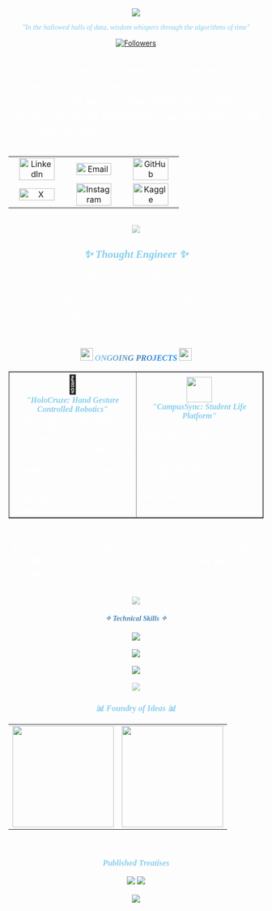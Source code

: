 <div align="center">
  <img src="https://capsule-render.vercel.app/api?type=venom&height=300&color=0:0a66c2,100:1a1a1a&text=Sarabdeep%20Singh%20Bilkhu&fontColor=ffffff&animation=twinkling&stroke=000000&desc=Logic%20Builder%20%E2%80%A2%20Idea%20Weaver%20%E2%80%A2%20Mental%20Voyager&descAlignY=56&fontAlignY=39"/>
  <p align="center" style="font-style: italic; color: #87CEEB; font-family: 'Times New Roman', serif;">
    <em>"In the hallowed halls of data, wisdom whispers through the algorithms of time"</em>
  </p>
</div>

<p align="center">
  <a href="https://github.com/SarabdeepSBilkhu?tab=followers">
    <img src="https://img.shields.io/github/followers/SarabdeepSBilkhu?style=for-the-badge&logo=github&logoColor=white&labelColor=1A1A1A&color=87CEEB" alt="Followers"/>
  </a>
</p>

<br>

<div align="center">
  <p align="center" style="font-size: 1.2em; max-width: 800px; margin: 0 auto; color: white; line-height: 1.8;">
    I'm passionate about transforming complex data into meaningful insights. Every dataset tells a story, 
    and I love uncovering the patterns hidden within. With expertise in machine learning and data analysis, 
    I help organizations make better decisions through data-driven approaches.
  </p>
</div>

<br>

<table align="center">
  <tr>
    <td align="center" width="33%">
      <a href="https://linkedin.com/in/Sarabdeep-Singh-Bilkhu"><img width="85%" src="https://img.shields.io/badge/LinkedIn-Connect-0A66C2?style=for-the-badge&logo=linkedin&logoColor=white&labelColor=1A1A1A" alt="LinkedIn"></a>
    </td>
    <td align="center" width="33%">
      <a href="mailto:sanjhbilkhu2006@gmail.com"><img width="85%" src="https://img.shields.io/badge/Email-Contact-D14836?style=for-the-badge&logo=gmail&logoColor=white&labelColor=1A1A1A" alt="Email"></a>
    </td>
    <td align="center" width="33%">
      <a href="https://github.com/SarabdeepSBilkhu"><img width="85%" src="https://img.shields.io/badge/GitHub-Profile-181717?style=for-the-badge&logo=github&logoColor=white&labelColor=1A1A1A" alt="GitHub"></a>
    </td>
  </tr>
  <tr>
    <td align="center" width="33%">
      <a href="https://x.com/s_bilkhu_"><img width="85%" src="https://img.shields.io/badge/X-Follow-000000?style=for-the-badge&logo=x&logoColor=white&labelColor=1A1A1A" alt="X"></a>
    </td>
    <td align="center" width="33%">
      <a href="https://instagram.com/s.bilkhu"><img width="85%" src="https://img.shields.io/badge/Instagram-Follow-E4405F?style=for-the-badge&logo=instagram&logoColor=white&labelColor=1A1A1A" alt="Instagram"></a>
    </td>
    <td align="center" width="33%">
      <a href="https://kaggle.com/sarabdeepsbilkhu"><img width="85%" src="https://img.shields.io/badge/Kaggle-Profile-20BEFF?style=for-the-badge&logo=kaggle&logoColor=white&labelColor=1A1A1A" alt="Kaggle"></a>
    </td>
  </tr>
</table>

<br>

<div align="center">
  <img src="https://raw.githubusercontent.com/andreasbm/readme/master/assets/lines/rainbow.png" style="opacity: 0.5;">
</div>

<h2 align="center" style="color: #87CEEB; font-style: italic; font-family: 'Times New Roman', serif;">✨ Thought Engineer ✨</h2>

<p align="center" style="color: white; line-height: 1.8;">
  I don't just analyze data — I explore the stories hidden within numbers. Every algorithm is a tool for discovery, 
  every visualization a window into understanding. My journey in data science has taught me that patterns are everywhere, 
  waiting to be discovered and shared.
</p>

<br>

<!-- Current Research Section -->
<h3 align="center">
  <img src="https://media1.giphy.com/media/v1.Y2lkPTc5MGI3NjExNWt1dWdpaHc1bWtlcHUwYjQ2MDFxdHlsdWcybTA0dmJkc2RuaDQ3NiZlcD12MV9pbnRlcm5hbF9naWZfYnlfaWQmY3Q9cw/M3nwJpDEUxkCzVftCi/giphy.gif" width="25"> 
  <span style="background: linear-gradient(to right, #87CEEB, #4682B4, #1E90FF); -webkit-background-clip: text; -webkit-text-fill-color: transparent; font-style: italic; font-family: 'Times New Roman', serif;">ONGOING PROJECTS</span>
  <img src="https://media1.giphy.com/media/v1.Y2lkPTc5MGI3NjExNWt1dWdpaHc1bWtlcHUwYjQ2MDFxdHlsdWcybTA0dmJkc2RuaDQ3NiZlcD12MV9pbnRlcm5hbF9naWZfYnlfaWQmY3Q9cw/M3nwJpDEUxkCzVftCi/giphy.gif" width="25">
</h3>

<table align="center" border="none">
  <tr>
    <td align="center" width="50%">
      <span style="font-size: 36px;">🚗</span>
      <br>
      <b style="color: #87CEEB; font-style: italic; font-family: 'Times New Roman', serif;">"HoloCruze: Hand Gesture Controlled Robotics"</b>
      <br>
      <span style="color: white;">HoloCruze is a hand gesture-controlled robotic car that uses RF communication for seamless wireless control. 
      The system includes a gesture-sensing controller built with an Arduino Nano and a car unit powered by an Arduino Uno alternative, 
      controlled via RF transmitter/receiver modules.</span>
    </td>
    <td align="center" width="50%">
      <img src="https://raw.githubusercontent.com/Tarikul-Islam-Anik/Animated-Fluent-Emojis/master/Emojis/Objects/Bookmark%20Tabs.png" width="50" height="50">
      <br>
      <b style="color: #87CEEB; font-style: italic; font-family: 'Times New Roman', serif;">"CampusSync: Student Life Platform"</b>
      <br>
      <span style="color: white;">CampusSync is a streamlined web platform that centralizes essential utilities for college students. 
      It brings together timetables, notes, placement updates, and roommate coordination in one clean, responsive interface 
      to reduce chaos and boost productivity.</span>
    </td>
  </tr>
</table>

<br>

<p align="center" style="color: white; line-height: 1.8;">
  🔮 Exploring deep learning and neural networks to solve complex problems<br>
  🧙‍♂️ Mastering Python and statistical modeling for data analysis<br>
  🌩️ Working with cloud architecture and scalable data solutions
</p>

<br>

<div align="center">
  <img src="https://raw.githubusercontent.com/andreasbm/readme/master/assets/lines/rainbow.png" style="opacity: 0.5;">
</div>

<h4 align="center" style="color: #4682B4; font-style: italic; font-family: 'Times New Roman', serif;">✧ Technical Skills ✧</h4>

<div align="center">
  <img src="https://skillicons.dev/icons?i=python,r,javascript,cpp,html&perline=5&theme=dark" />
</div>

<br>

<div align="center">
  <img src="https://skillicons.dev/icons?i=tensorflow,git,vscode,github&perline=4&theme=dark" />
</div>

<br>

<div align="center">
  <img src="https://skillicons.dev/icons?i=mysql,mongodb&perline=2&theme=dark" />
</div>

<br>

<div align="center">
  <img src="https://raw.githubusercontent.com/andreasbm/readme/master/assets/lines/rainbow.png" style="opacity: 0.5;">
</div>

<h3 align="center" style="color: #87CEEB; font-style: italic; font-family: 'Times New Roman', serif;">📊 Foundry of Ideas 📊</h3>

<table align="center">
  <tr>
    <td>
      <img height="200em" src="https://github-readme-stats.vercel.app/api?username=SarabdeepSBilkhu&show_icons=true&theme=radical&include_all_commits=true&count_private=true&hide_border=true&bg_color=1A1A1A" />
    </td>
    <td>
      <img height="200em" src="https://github-readme-stats.vercel.app/api/top-langs/?username=SarabdeepSBilkhu&layout=compact&theme=radical&hide_border=true&bg_color=1A1A1A" />
    </td>
  </tr>
</table>

<br>

<h3 align="center" style="color: #87CEEB; font-style: italic; font-family: 'Times New Roman', serif;">🌟 Published Treatises 🌟</h3>

<div align="center">
  <img src="https://github-readme-stats.vercel.app/api/pin/?username=SarabdeepSBilkhu&repo=CampusSync&theme=radical&hide_border=true&bg_color=1A1A1A" />
  <img src="https://github-readme-stats.vercel.app/api/pin/?username=SarabdeepSBilkhu&repo=HoloCruze&theme=radical&hide_border=true&bg_color=1A1A1A" />
</div>

<br>

<div align="center">
  <img src="https://capsule-render.vercel.app/api?type=shark&height=150&color=0:0a66c2,100:1a1a1a&section=footer"/>
</div>
